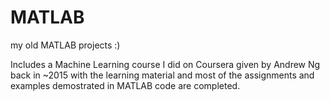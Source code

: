 # MATLAB

my old MATLAB projects :)


Includes a Machine Learning course I did on Coursera given by Andrew Ng back in ~2015 with the learning material and most of the assignments and examples demostrated in MATLAB code are completed.

